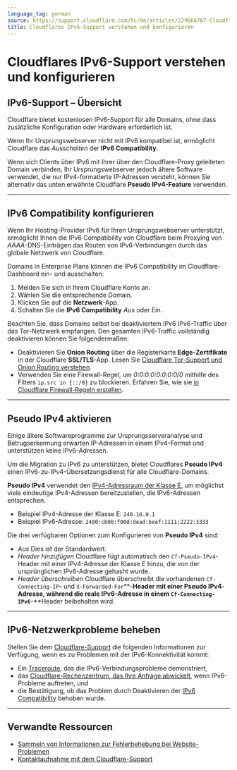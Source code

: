 ```yaml
---
language_tag: german
source: https://support.cloudflare.com/hc/de/articles/229666767-Cloudflares-IPv6-Support-verstehen-und-konfigurieren
title: Cloudflares IPv6-Support verstehen und konfigurieren 
---
```


# Cloudflares IPv6-Support verstehen und konfigurieren 



## IPv6-Support – Übersicht

Cloudflare bietet kostenlosen IPv6-Support für alle Domains, ohne dass zusätzliche Konfiguration oder Hardware erforderlich ist.

Wenn Ihr Ursprungswebserver nicht mit IPv6 kompatibel ist, ermöglicht Cloudflare das _Ausschalten_ der **IPv6 Compatibility**.

Wenn sich Clients über IPv6 mit Ihrer über den Cloudflare-Proxy geleiteten Domain verbinden, Ihr Ursprungswebserver jedoch ältere Software verwendet, die nur IPv4-formatierte IP-Adressen versteht, können Sie alternativ das unten erwähnte Cloudflare **Pseudo IPv4-Feature** verwenden.

___

## IPv6 Compatibility konfigurieren

Wenn Ihr Hosting-Provider IPv6 für Ihren Ursprungswebserver unterstützt, ermöglicht Ihnen die IPv6 Compatibility von Cloudflare beim Proxying von _AAAA_\-DNS-Einträgen das Routen von IPv6-Verbindungen durch das globale Netzwerk von Cloudflare.

Domains in Enterprise Plans können die IPv6 Compatibility im Cloudflare-Dashboard ein- und ausschalten:

1.  Melden Sie sich in Ihrem Cloudflare Konto an.
2.  Wählen Sie die entsprechende Domain.
3.  Klicken Sie auf die **Netzwerk**\-App.
4.  Schalten Sie die **IPv6 Compatibility** _Aus_ oder _Ein_.

Beachten Sie, dass Domains selbst bei deaktiviertem IPv6 IPv6-Traffic über das Tor-Netzwerk empfangen. Den gesamten IPv6-Traffic vollständig deaktivieren können Sie folgendermaßen:

-   Deaktivieren Sie **Onion Routing** über die Registerkarte **Edge-Zertifikate** in der Cloudflare **SSL/TLS**\-App. Lesen Sie [Cloudflare Tor-Support und Onion Routing verstehen](https://support.cloudflare.com/hc/articles/203306930).
-   Verwenden Sie eine Firewall-Regel, um _0:0:0:0:0:0:0:0/0_ mithilfe des Filters `ip.src in {::/0}` zu blockieren. Erfahren Sie, wie sie [in Cloudflare Firewall-Regeln erstellen](https://developers.cloudflare.com/firewall/cf-dashboard/create-edit-delete-rules/).

___

## Pseudo IPv4 aktivieren

Einige ältere Softwareprogramme zur Ursprungsserveranalyse und Betrugserkennung erwarten IP-Adressen in einem IPv4-Format und unterstützen keine IPv6-Adressen.

Um die Migration zu IPv6 zu unterstützen, bietet Cloudflares **Pseudo IPv4** einen IPv6-zu-IPv4-Übersetzungsdienst für alle Cloudflare-Domains.

**Pseudo IPv4** verwendet den [IPv4-Adressraum der Klasse E](https://tools.ietf.org/html/rfc1112#section-4), um möglichst viele eindeutige IPv4-Adressen bereitzustellen, die IPv6-Adressen entsprechen.

-   Beispiel IPv4-Adresse der Klasse E: `240.16.0.1`
-   Beispiel IPv6-Adresse: `2400:cb00:f00d:dead:beef:1111:2222:3333`

Die drei verfügbaren Optionen zum Konfigurieren von **Pseudo IPv4** sind:

-   _Aus_ Dies ist der Standardwert.
-   _Header hinzufügen_ Cloudflare fügt automatisch den `Cf-Pseudo-IPv4`\-Header mit einer IPv4-Adresse der Klasse E hinzu, die von der ursprünglichen IPv6-Adresse gehasht wurde.
-   _Header überschreiben_ Cloudflare überschreibt die vorhandenen `Cf-Connecting-IP`**\-** und `X-Forwarded-For`**\-**Header mit einer Pseudo IPv4**\-**Adresse, während die reale IPv6-Adresse in einem `Cf-Connecting-IPv6`**\-**Header beibehalten wird.

___

## IPv6-Netzwerkprobleme beheben

Stellen Sie dem [Cloudflare-Support](https://support.cloudflare.com/hc/articles/200172476) die folgenden Informationen zur Verfügung, wenn es zu Problemen mit der IPv6-Konnektivität kommt:

-   Ein [Traceroute](https://support.cloudflare.com/hc/articles/203118044#h_b8cebafd-9243-40e9-9c44-d4b94ccd3a87), das die IPv6-Verbindungsprobleme demonstriert,
-   das [Cloudflare-Rechenzentrum, das Ihre Anfrage abwickelt](https://support.cloudflare.com/hc/articles/203118044#h_22b01241-01a5-4bed-a897-6e97cff5c288), wenn IPv6-Probleme auftreten, und
-   die Bestätigung, ob das Problem durch Deaktivieren der [IPv6 Compatibility](https://support.cloudflare.com/hc/articles/229666767#h_2fa0b554-3fd2-44a3-9a77-ee116c31b8c3) behoben wurde.

___

## Verwandte Ressourcen

-   [Sammeln von Informationen zur Fehlerbehebung bei Website-Problemen](https://support.cloudflare.com/hc/articles/203118044)
-   [Kontaktaufnahme mit dem Cloudflare-Support](https://support.cloudflare.com/hc/articles/200172476)
